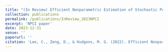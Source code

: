 ```yaml
---
title: "(In Review) Efficient Nonparametric Estimation of Stochastic Policy Effects with Clustered Interference"
collection: publications
permalink: /publications/InReview_2023NPCI
excerpt: 'NPCI paper'
date: 2023-12-31
venue: ''
paperurl: ''
citation: 'Lee, C., Zeng, D., & Hudgens, M. G. (2022). Efficient Nonparametric Estimation of Stochastic Policy Effects with Clustered Interference. https://arxiv.org/abs/2212.10959'
---
```

